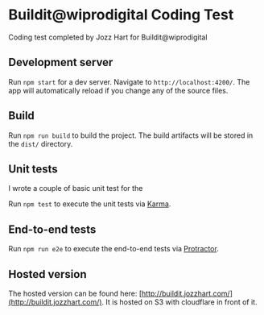 # Buildit@wiprodigital  Coding Test

Coding test completed by Jozz Hart for Buildit@wiprodigital 

## Development server

Run `npm start` for a dev server. Navigate to `http://localhost:4200/`. The app will automatically reload if you change any of the source files.

## Build

Run `npm run build` to build the project. The build artifacts will be stored in the `dist/` directory. 

## Unit tests

I wrote a couple of basic unit test for the 

Run `npm test` to execute the unit tests via [Karma](https://karma-runner.github.io).

## End-to-end tests

Run `npm run e2e` to execute the end-to-end tests via [Protractor](http://www.protractortest.org/).

## Hosted version

The hosted version can be found here: [http://buildit.jozzhart.com/](http://buildit.jozzhart.com/).  It is hosted on S3 with cloudflare in front of it.


